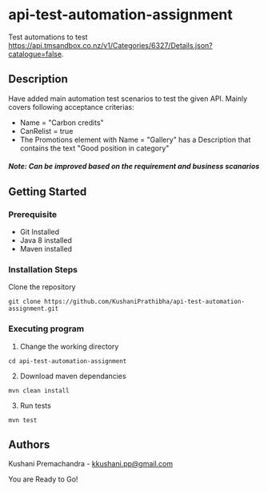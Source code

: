 # api-test-automation-assignment
Test automations to test https://api.tmsandbox.co.nz/v1/Categories/6327/Details.json?catalogue=false. 

## Description
Have added main automation test scenarios to test the given API.
Mainly covers following acceptance criterias:
* Name = "Carbon credits"
* CanRelist = true
* The Promotions element with Name = "Gallery" has a Description that contains the text "Good position in category"

##### Note: Can be improved based on the requirement and business scanarios

## Getting Started
### Prerequisite
* Git Installed
* Java 8 installed
* Maven installed

### Installation Steps
Clone the repository
```
git clone https://github.com/KushaniPrathibha/api-test-automation-assignment.git
```
### Executing program
1. Change the working directory
```
cd api-test-automation-assignment
```
2. Download maven dependancies
```
mvn clean install
```
3. Run tests
```
mvn test
```
## Authors

Kushani Premachandra - kkushani.pp@gmail.com

You are Ready to Go!
